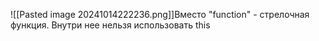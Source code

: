 ![[Pasted image 20241014222236.png]]Вместо "function" - стрелочная функция. Внутри нее нельзя использовать this